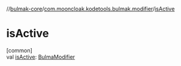 //[bulmak-core](../../index.md)/[com.mooncloak.kodetools.bulmak.modifier](index.md)/[isActive](is-active.md)

# isActive

[common]\
val [isActive](is-active.md): [BulmaModifier](-bulma-modifier/index.md)
